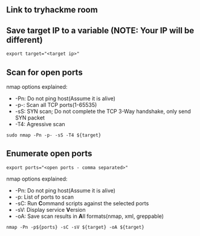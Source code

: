 ## Link to tryhackme room

[<room>](https://tryhackme.com/room/<room>)

## Save target IP to a variable (NOTE: Your IP will be different)

`export target="<target ip>"`

## Scan for open ports

nmap options explained:    

- -Pn: Do not ping host(Assume it is alive)  
- -p-: Scan all TCP ports(1-65535)  
- -sS: SYN scan; Do not complete the TCP 3-Way handshake, only send SYN packet  
- -T4: Agressive scan  

`sudo nmap -Pn -p- -sS -T4 ${target}`  

## Enumerate open ports
`export ports="<open ports - comma separated>"`

nmap options explained:  

- -Pn: Do not ping host(Assume it is alive)  
- -p:  List of ports to scan  
- -sC: Run **C**ommand scripts against the selected ports  
- -sV: Display service **V**ersion  
- -oA: Save scan results in **A**ll formats(nmap, xml, greppable)  

`nmap -Pn -p${ports} -sC -sV ${target} -oA ${target}`
